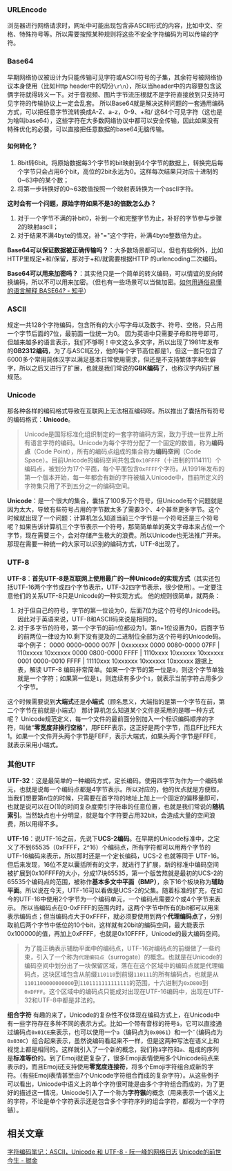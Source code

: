 ### URLEncode
浏览器进行网络请求时，网址中可能出现包含非ASCII形式的内容，比如中文、空格、特殊符号等。所以需要按照某种规则将这些不安全字符编码为可以传输的字符。

### Base64
早期网络协议被设计为只能传输可见字符或ASCII符号的子集，其余符号被网络协议本身使用（比如Http header中的切分`\r\n`），所以当header中的内容要包含这俩字符就得转义一下。对于音视频、图片字节流压根就不是字符直接放到只支持可见字符的传输协议上一定会乱套。
所以Base64就是解决这种问题的一套通用编码方式，可以把任意字节流转换成A-Z、a-z，0-9、+和/ 这64个可见字符（这也是为啥叫base64），这些字符在大多数网络协议中都可以安全传输，因此如果没有特殊优化的必要，可以直接把任意数据的base64无脑传输。

#### 如何转化？
1. 8bit转6bit。将原始数据每3个字节的bit映射到4个字节的数据上，转换完后每个字节只会占用6个bit，高位的2bit永远为0。这样每次结果只对应十进制的0~63中的某个数；
2. 将第一步转换好的0~63数值按照一个映射表转换为一个ascII字符。

**这时会有一个问题，原始字符如果不是3的倍数怎么办？**
1. 对于一个字节不满的补bit0，补到一个和完整字节为止，补好的字节参与步骤2的映射ascII；
2. 对于结果不满4byte的情况，补"="这个字符，补满4byte整数倍为止。

**Base64可以保证数据被正确传输吗？**：大多数场景都可以，但也有些例外，比如HTTP里规定+和/保留，那对于+和/就需要根据HTTP 的urlencoding二次编码。

**Base64可以用来加密吗？**：其实他只是一个简单的转义编码，可以情谊的反向转换编码，所以不可以用来加密。（但也有一些场景可以当做加密。[如何用通俗易懂的语言解释 BASE64? - 知乎](https://www.zhihu.com/question/38036594/answer/2957903901)）

### ASCII

规定一共128个字符编码，包含所有的大小写字母以及数字、符号、空格，只占用一个字节后面的7位，最前面一位统一为0。
因为英语中只需要子母和符号即可，但越来越多的语言表示，我们不够啊！中文这么多文字，所以出现了1981年发布的**GB2312编码**，为了与ASCII区分，他的每个字节高位都是1，但这一套只包含了6000多个常用简体汉字以满足基本日常使用需求，但还是不支持繁体字和生僻字，所以之后又进行了扩展，也就是我们常说的**GBK编码**了，也称汉字内码扩展规范。

### Unicode

那各种各样的编码格式导致在互联网上无法相互编码呀。所以推出了囊括所有符号的编码格式：**Unicode**。
> Unicode是国际标准化组织制定的一套字符编码方案，致力于统一世界上所有语言字符的编码。Unicode为每个字符分配了一个固定的数值，称为**编码点**（Code Point），所有的编码点组成的集合称为**编码空间**（Code Space）。目前Unicode的编码空间共包含`0x10FFFF`（十进制的1114111）个编码点，被划分为17个平面，每个平面包含`0xFFFF`个字符。从1991年发布的第一个版本开始，每一年都会有新的字符被编入Unicode中，目前所定义的字符集只用了不到五分之一的编码空间。

**Unicode**：是一个很大的集合，囊括了100多万个符号，但Unicode有个问题就是因为太大，导致有些符号占用的字节数太多了需要3个、4个甚至更多字节。这个时候就出现了一个问题：计算机怎么知道当前三个字节是一个符号还是三个符号呢？如果告诉计算机三个字节表示一个符号，那简简单单的英文字母本来占位一个字节，现在需要三个，会对存储产生极大的浪费。所以Unicode也无法推广开来。那现在需要一种统一的大家可以识别的编码方式，UTF-8出现了。

### UTF-8
**UTF-8**：**首先UTF-8是互联网上使用最广的一种Unicode的实现方式**（其实还包括UTF-16两个字节或四个字节表示，UTF-32四字节表示，很少使用）。一定要注意他们的关系UTF-8只是Unicode的一种实现方式。
他的规则很简单，就两条：
1. 对于但自己的符号，字节的第一位设为0，后面7位为这个符号的Unicode码。因此对于英语来说，UTF-8和ASCII码来说是相同的。
2. 对于多字节的符号，第一个字节的前n位都设为1，第n+1位设置为0，后面字节的前两位一律设为10.剩下没有提及的二进制位全部为这个符号的Unicode码。
举个例子：
0000 0000-0000 007F | 0xxxxxxx
0000 0080-0000 07FF | 110xxxxx 10xxxxxx
0000 0800-0000 FFFF | 1110xxxx 10xxxxxx 10xxxxxx
0001 0000-0010 FFFF | 11110xxx 10xxxxxx 10xxxxxx 10xxxxxx
跟据上表，解读 UTF-8 编码非常简单。如果一个字节的第一位是`0`，则这个字节单独就是一个字符；如果第一位是`1`，则连续有多少个`1`，就表示当前字符占用多少个字节。

这个时候需要说到**大端式**还是**小端式**（顾名思义，大端指的是第一个字节在前，第二个字节在前就是小端式）
那计算机怎么知道某个文件是采用的是哪一种方式呢？
Unicode规范定义，每一个文件的最前面分别加入一个标识编码顺序的字符，叫做“**零宽度非换行空格**”，用FEFF表示，这正好是两个字节，而且FF比FE大1。如果一个文件开头两个字节是FEFF，表示大端式，如果头两个字节是FFFE，就表示采用小端式。

### 其他UTF

**UTF-32**：这是最简单的一种编码方式，定长编码。使用四字节为作为一个编码单元，也就是说每一个编码点都是4字节表示。所以对应的，他的优点就是方便取，当我们想要第n位的时候，只需要在首字符的地址上加上一个固定的偏移量即可，也就是说可以在O(1)的时间复杂度索引字符串的任意位置，也就是我们常说的**随机索引**。当然缺点也十分明显，就是每个字符要占用32bit，会造成大量的空间浪费，所以用得不多。

**UTF-16**：说UTF-16之前，先说下**UCS-2编码**。在早期的Unicode标准中，之定义了不到65535（0xFFFF，2^16）个编码点，所有字符都可以用两个字节的UTF-16编码来表示，所以那时还是一个定长编码，UCS-2 也就等同于 UTF-16。但后来发现，16位不足以囊括所有的文字，就进行了扩展，新的标准中编码空间被扩展到0x10FFFF的大小，分成17块65535，第一个版苦熬就是最初的UCS-2的65535个编码点的范围，被称作**基本多文中平面（BMP）**，余下16个板块称为**辅助平面**。所以说在今天，UTF-16可以看做是UCS-2的父集。随着标准的扩充，在如今的UTF-16中使用2个字节为一个编码单元，一个编码点需要2个或4个字节来表示。
所以当编码点在0-0xFFFF的范围内时，这两个字节中所有的bit都可以用来表示编码点；但当编码点大于0xFFFF，就必须要使用到两个**代理编码点**了，分别取前后两个字节中低位的10个bit，这样就有20bit的编码空间，最大能表示0x100000的值，再加上0xFFFF，也就是0x10FFFF，Unicode的最大编码空间。
> 为了能正确表示辅助平面中的编码点，UTF-16对编码点的前缀做了一些约束，引入了一个称为`代理编码点`（surrogate）的概念。也就是在Unicode的编码空间中划分出了一块保留区域，落在在这个区域中的编码点就是代理编码点，这块区域包含从前缀`110110`到前缀`110111`的所有编码点，也就是从`1101100000000000`到`1101111111111111`的范围，十六进制为`0xD800`到`0xDFFF`。这个区域中的编码点只能成对出现在UTF-16编码中，出现在UTF-32和UTF-8中都是非法的。

**组合字符**
有趣的来了，Unicode的复杂性不仅体现在编码方式上，在Unicode中有一些字符存在多种不同的表示方式。比如一个带有音标的符号`ǎ`，它可以直接通过编码点`0x01CE`来表示，也可以使用一个`a`（编码点为`0x0061`）和一个`̌`（编码点为`0x030C`）组合起来表示，虽然说编码看起来不一样，但是这两种写法在语义上和视觉上都是相同的。这样就引入了一个新的概念，我们称`ǎ`字符和`a`、`̌`组成的序列是**标准等价**的。到了Emoji就更复杂了，很多Emoji表情使用多个Unicode码点来表示的，而且Emoji还支持使用**零宽度连接符**，将多个Emoji字符组合成新的字符。（有些Emoji表情甚至由7个Unicode字符组合而成的复杂字符）。从这些例子可以看出，Unicode中语义上的单个字符很可能是由多个字符组合而成的，为了更好的描述这一情况，Unicode引入了一个称为**字符镞**的概念（用来表示一个语义上的字符，不论是单个字符表示还是包含多个字符序列的组合字符，都视为一个字符镞）。


## 相关文章
[字符编码笔记：ASCII，Unicode 和 UTF-8 - 阮一峰的网络日志](https://www.ruanyifeng.com/blog/2007/10/ascii_unicode_and_utf-8.html)
[Unicode的前世今生 - 掘金](https://juejin.cn/post/6844903543279730702)